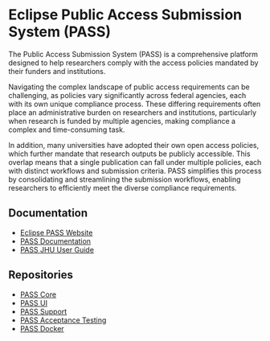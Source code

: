 # Eclipse Public Access Submission System (PASS)

The Public Access Submission System (PASS) is a comprehensive platform designed to help researchers comply with the 
access policies mandated by their funders and institutions.

Navigating the complex landscape of public access requirements can be challenging, as policies vary significantly across
federal agencies, each with its own unique compliance process. These differing requirements often place an
administrative burden on researchers and institutions, particularly when research is funded by multiple agencies, making
compliance a complex and time-consuming task.

In addition, many universities have adopted their own open access policies, which further mandate that research outputs
be publicly accessible. This overlap means that a single publication can fall under multiple policies, each with
distinct workflows and submission criteria. PASS simplifies this process by consolidating and streamlining the
submission workflows, enabling researchers to efficiently meet the diverse compliance requirements.

## Documentation

* [Eclipse PASS Website](https://eclipse-pass.org/index.html)
* [PASS Documentation](https://docs.eclipse-pass.org/)
* [PASS JHU User Guide](https://pass.jhu.edu/guide/)

## Repositories

* [PASS Core](https://github.com/eclipse-pass/pass-core/blob/main/README.md)
* [PASS UI](https://github.com/eclipse-pass/pass-ui/blob/main/README.md)
* [PASS Support](https://github.com/eclipse-pass/pass-support/blob/main/README.md)
* [PASS Acceptance Testing](https://github.com/eclipse-pass/pass-acceptance-testing/blob/main/README.md)
* [PASS Docker](https://github.com/eclipse-pass/pass-docker/blob/main/README.md)





